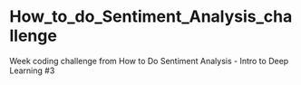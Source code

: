 # How_to_do_Sentiment_Analysis_challenge
Week coding challenge from How to Do Sentiment Analysis - Intro to Deep Learning #3

